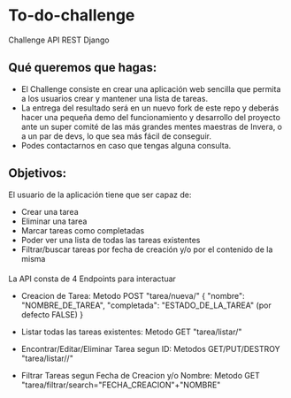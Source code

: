 # To-do-challenge
Challenge API REST Django

## Qué queremos que hagas:

- El Challenge consiste en crear una aplicación web sencilla que permita a los usuarios crear y mantener una lista de tareas.
- La entrega del resultado será en un nuevo fork de este repo y deberás hacer una pequeña demo del funcionamiento y desarrollo del proyecto ante un super comité de las más grandes mentes maestras de Invera, o a un par de devs, lo que sea más fácil de conseguir.
- Podes contactarnos en caso que tengas alguna consulta.

## Objetivos:

El usuario de la aplicación tiene que ser capaz de:

- Crear una tarea
- Eliminar una tarea
- Marcar tareas como completadas
- Poder ver una lista de todas las tareas existentes
- Filtrar/buscar tareas por fecha de creación y/o por el contenido de la misma


#### 

La API consta de 4 Endpoints para interactuar

- Creacion de Tarea: Metodo POST "tarea/nueva/" 
	{
    "nombre": "NOMBRE_DE_TAREA",
    "completada": "ESTADO_DE_LA_TAREA" (por defecto FALSE)
	}

- Listar todas las tareas existentes: Metodo GET "tarea/listar/"

- Encontrar/Editar/Eliminar Tarea segun ID: Metodos GET/PUT/DESTROY "tarea/listar/<pk>/"

- Filtrar Tareas segun Fecha de Creacion y/o Nombre: Metodo GET "tarea/filtrar/search="FECHA_CREACION"+"NOMBRE"